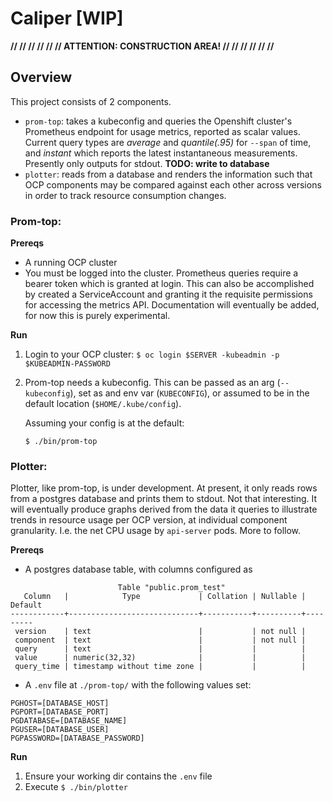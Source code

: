 # Caliper [WIP]

**// // // // // // ATTENTION: CONSTRUCTION AREA! // // // // // //**

## Overview

This project consists of 2 components.

- `prom-top`: takes a kubeconfig and queries the Openshift cluster's Prometheus endpoint for usage metrics, reported as scalar values.
 Current query types are _average_ and _quantile(.95)_ for `--span` of time, and _instant_ which reports the latest instantaneous measurements.
 Presently only outputs for stdout.  **TODO: write to database**
- `plotter`: reads from a database and renders the information such that OCP components may be compared against each other across versions 
in order to track resource consumption changes.

### Prom-top:

**Prereqs**

- A running OCP cluster
- You must be logged into the cluster. Prometheus queries require a bearer token which is granted at login.  This can also be 
accomplished by created a ServiceAccount and granting it the requisite permissions for accessing the metrics API. Documentation
will eventually be added, for now this is purely experimental.

**Run**

1. Login to your OCP cluster:
`$ oc login $SERVER -kubeadmin -p $KUBEADMIN-PASSWORD`
1. Prom-top needs a kubeconfig.  This can be passed as an arg (`--kubeconfig`), set as and env var (`KUBECONFIG`), or assumed to be in the
default location (`$HOME/.kube/config`). 

    Assuming your config is at the default:
    
    `$ ./bin/prom-top`
    
### Plotter:

Plotter, like prom-top, is under development.  At present, it only reads rows from a postgres database and prints them to stdout.  Not that interesting.
It will eventually produce graphs derived from the data it queries to illustrate trends in resource usage per OCP version, at individual component granularity.
I.e. the net CPU usage by `api-server` pods.  More to follow.

**Prereqs**

- A postgres database table, with columns configured as

```
                        Table "public.prom_test"
   Column   |            Type             | Collation | Nullable | Default
------------+-----------------------------+-----------+----------+---------
 version    | text                        |           | not null |
 component  | text                        |           | not null |
 query      | text                        |           |          |
 value      | numeric(32,32)              |           |          |
 query_time | timestamp without time zone |           |          |
```

- A `.env` file at `./prom-top/` with the following values set:

```
PGHOST=[DATABASE_HOST]
PGPORT=[DATABASE_PORT]
PGDATABASE=[DATABASE_NAME]
PGUSER=[DATABASE_USER]
PGPASSWORD=[DATABASE_PASSWORD]
```

**Run**

1. Ensure your working dir contains the `.env` file
1. Execute `$ ./bin/plotter`

